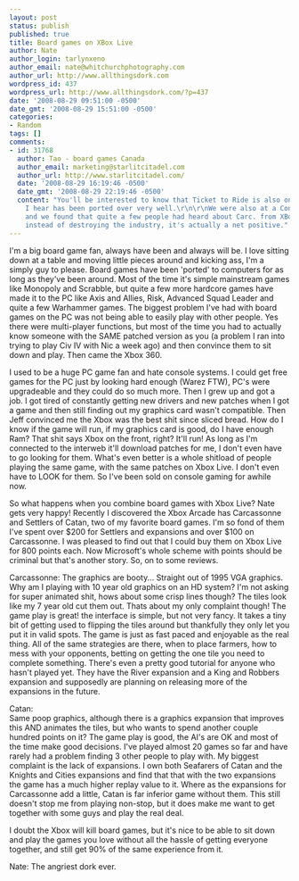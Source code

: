 ```yaml
---
layout: post
status: publish
published: true
title: Board games on XBox Live
author: Nate
author_login: tarlynxeno
author_email: nate@whitchurchphotography.com
author_url: http://www.allthingsdork.com
wordpress_id: 437
wordpress_url: http://www.allthingsdork.com/?p=437
date: '2008-08-29 09:51:00 -0500'
date_gmt: '2008-08-29 15:51:00 -0500'
categories:
- Random
tags: []
comments:
- id: 31768
  author: Tao - board games Canada
  author_email: marketing@starlitcitadel.com
  author_url: http://www.starlitcitadel.com/
  date: '2008-08-29 16:19:46 -0500'
  date_gmt: '2008-08-29 22:19:46 -0500'
  content: "You'll be interested to know that Ticket to Ride is also on the XBox and
    I hear has been ported over very well.\r\n\r\nWe were also at a Con last weekend
    and we found that quite a few people had heard about Carc. from XBox. So I think,
    instead of destroying the industry, it's actually a net positive."
---
```

<p>I'm a big board game fan, always have been and always will be. I love sitting down at a table and moving little pieces around and kicking ass, I'm a simply guy to please. Board games have been 'ported' to computers for as long as they've been around. Most of the time it's simple mainstream games like Monopoly and Scrabble, but quite a few more hardcore games have made it to the PC like Axis and Allies, Risk, Advanced Squad Leader and quite a few Warhammer games. The biggest problem I've had with board games on the PC was not being able to easily play with other people. Yes there were multi-player functions, but most of the time you had to actually know someone with the SAME patched version as you (a problem I ran into trying to play Civ IV with Nic a week ago) and then convince them to sit down and play. Then came the Xbox 360. </p>
<p>I used to be a huge PC game fan and hate console systems. I could get free games for the PC just by looking hard enough (Warez FTW), PC's were upgradeable and they could do so much more. Then I grew up and got a job. I got tired of constantly getting new drivers and new patches when I got a game and then still finding out my graphics card wasn't compatible. Then Jeff convinced me the Xbox was the best shit since sliced bread. How do I know if the game will run, if my graphics card is good, do I have enough Ram? That shit says Xbox on the front, right? It'll run! As long as I'm connected to the interweb it'll download patches for me, I don't even have to go looking for them. What's even better is a whole shitload of people playing the same game, with the same patches on Xbox Live. I don't even have to LOOK for them. So I've been sold on console gaming for awhile now. </p>
<p>So what happens when you combine board games with Xbox Live? Nate gets very happy! Recently I discovered the Xbox Arcade has Carcassonne and Settlers of Catan, two of my favorite board games. I'm so fond of them I've spent over $200 for Settlers and expansions and over $100 on Carcassonne. I was pleased to find out that I could buy them on Xbox Live for 800 points each. Now Microsoft's whole scheme with points should be criminal but that's another story. So, on to some reviews.</p>
<p>Carcassonne: The graphics are booty... Straight out of 1995 VGA graphics. Why am I playing with 10 year old graphics on an HD system? I'm not asking for super animated shit, hows about some crisp lines though? The tiles look like my 7 year old cut them out. Thats about my only complaint though! The game play is great! the interface is simple, but not very fancy. It takes a tiny bit of getting used to flipping the tiles around but thankfully they only let you put it in valid spots. The game is just as fast paced and enjoyable as the real thing. All of the same strategies are there, when to place farmers, how to mess with your opponents, betting on getting the one tile you need to complete something. There's even a pretty good tutorial for anyone who hasn't played yet. They have the River expansion and a King and Robbers expansion and supposedly are planning on releasing more of the expansions in the future. </p>
<p>Catan:<br />
Same poop graphics, although there is a graphics expansion that improves this AND animates the tiles, but who wants to spend another couple hundred points on it? The game play is good, the AI's are OK and most of the time make good decisions. I've played almost 20 games so far and have rarely had a problem finding 3 other people to play with. My biggest complaint is the lack of expansions. I own both Seafarers of Catan and the Knights and Cities expansions and find that that with the two expansions the game has a much higher replay value to it. Where as the expansions for Carcassonne add a little, Catan is far inferior game without them. This still doesn't stop me from playing non-stop, but it does make me want to get together with some guys and play the real deal. </p>
<p>I doubt the Xbox will kill board games, but it's nice to be able to sit down and play the games you love without all the hassle of getting everyone together, and still get 90% of the same experience from it. </p>
<p>Nate: The angriest dork ever.</p>
